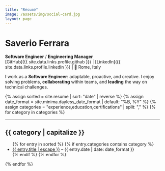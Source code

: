 ```yaml
---
title: "Résumé"
image: /assets/img/social-card.jpg
layout: page
---
```

# Saverio Ferrara
**Software Engineer** / **Engineering Manager**  
[GitHub]({{ site.data.links.profile.github }}) | [LinkedIn]({{ site.data.links.profile.linkedin }}) | 📍 Rome, Italy

I work as a **Software Engineer**: adaptable, proactive, and creative. I enjoy solving problems, **collaborating** within teams, and **leading** the way on technical challenges.


{% assign sorted = site.resume | sort: "date" | reverse %}
{% assign date_format = site.minima.dayless_date_format | default: "%B, %Y" %}
{% assign categories = "experience,education,certifications" | split: "," %}
{% for category in categories %}
<div id="#{{ category | slugize }}">
<hr />
<h2>
  <a name="{{ category | slugize }}"></a>{{ category | capitalize }}
</h2>
<ul>
  {% for entry in sorted %}
    {% if entry.categories contains category %}
    <li>
      <a href="{{ entry.url | relative_url }}">{{ entry.title | escape }}</a>
      <span class="post-meta"> – {{ entry.date | date: date_format }}</span>
    </li>
    {% endif %}
  {% endfor %}
</ul>
</div>
{% endfor %}
